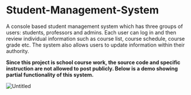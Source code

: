 # Student-Management-System
A console based student management system which has three groups of users: students, professors and admins. Each user can log in and then review individual information such as course list, course schedule, course grade etc. The system also allows users to update information within their authority.

**Since this project is school course work, the source code and specific instruction are not allowed to post publicly. Below is a demo showing partial functionality of this system.**


![Untitled](https://user-images.githubusercontent.com/37850959/171612735-08f09a12-cd97-480b-b4f7-1d6ea96b584c.gif)
